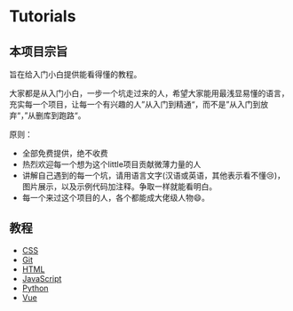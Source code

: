 # Tutorials

## 本项目宗旨

旨在给入门小白提供能看得懂的教程。

大家都是从入门小白，一步一个坑走过来的人，希望大家能用最浅显易懂的语言，充实每一个项目，让每一个有兴趣的人”从入门到精通“，而不是”从入门到放弃“，”从删库到跑路“。

原则：

+ 全部免费提供，绝不收费
+ 热烈欢迎每一个想为这个little项目贡献微薄力量的人
+ 讲解自己遇到的每一个坑，请用语言文字(汉语或英语，其他表示看不懂:cry:)，图片展示，以及示例代码加注释。争取一样就能看明白。
+ 每一个来过这个项目的人，各个都能成大佬级人物:smile:。

## 教程

+ [CSS](./CSS/CSS.md)
+ [Git](./Git/Git.md)
+ [HTML](./HTML/HTML.md)
+ [JavaScript](./JavaScript/JavaScript.md)
+ [Python](./Python/Python.md)
+ [Vue](./Vue/Vue.md)

